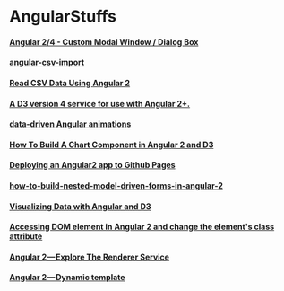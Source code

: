 # AngularStuffs
#### [Angular 2/4 - Custom Modal Window / Dialog Box](http://jasonwatmore.com/post/2017/01/24/angular-2-custom-modal-window-dialog-box)
#### [angular-csv-import](https://www.npmjs.com/package/angular-csv-import)
#### [Read CSV Data Using Angular 2](http://blog.sodhanalibrary.com/2016/10/read-csv-data-using-angular-2.html)
#### [A D3 version 4 service for use with Angular 2+.](https://github.com/tomwanzek/d3-ng2-service)
#### [data-driven Angular animations](https://github.com/tomwanzek/ngx-anime)
#### [How To Build A Chart Component in Angular 2 and D3 ](http://mean.expert/2016/09/17/angular-2-chart-component-revised/)
#### [Deploying an Angular2 app to Github Pages](http://colinmorris.github.io/blog/ng2-poor-mans-deploy)
#### [how-to-build-nested-model-driven-forms-in-angular-2](https://scotch.io/tutorials/how-to-build-nested-model-driven-forms-in-angular-2)

#### [Visualizing Data with Angular and D3](https://medium.com/@lsharir/visualizing-data-with-angular-and-d3-209dde784aeb)
#### [Accessing DOM element in Angular 2 and change the element's class attribute](https://stackoverflow.com/questions/42382033/accessing-dom-element-in-angular-2-and-change-the-elements-class-attribute)
#### [Angular 2 — Explore The Renderer Service](https://netbasal.com/angular-2-explore-the-renderer-service-e43ef673b26c)
#### [Angular 2 — Dynamic template](http://embed.plnkr.co/vmyTMfgJptkdj3D1NJpu/)
